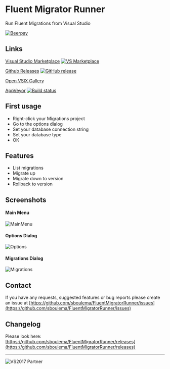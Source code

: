 # Fluent Migrator Runner
Run Fluent Migrations from Visual Studio

[![Beerpay](https://img.shields.io/beerpay/sboulema/FluentMigratorRunner.svg?style=flat)](https://beerpay.io/sboulema/FluentMigratorRunner)

## Links
[Visual Studio Marketplace](https://marketplace.visualstudio.com/items?itemName=SamirBoulema.FluentMigratorRunner) [![VS Marketplace](https://img.shields.io/vscode-marketplace/v/SamirBoulema.FluentMigratorRunner.svg)](https://marketplace.visualstudio.com/items?itemName=SamirBoulema.FluentMigratorRunner)

[Github Releases](https://github.com/sboulema/FluentMigratorRunner/releases) [![GitHub release](https://img.shields.io/github/release/sboulema/FluentMigratorRunner.svg)](https://github.com/sboulema/FluentMigratorRunner/releases)

[Open VSIX Gallery](http://vsixgallery.com/extension/FluentMigratorRunner.1bb58302-05fb-4ce7-9c09-deef420e262c/)

[AppVeyor](https://ci.appveyor.com/project/sboulema/fluentmigratorrunner) [![Build status](https://ci.appveyor.com/api/projects/status/uf9da5f6mno3umhm?svg=true)](https://ci.appveyor.com/project/sboulema/fluentmigratorrunner)

## First usage
- Right-click your Migrations project
- Go to the options dialog
- Set your database connection string
- Set your database type
- OK

## Features
- List migrations
- Migrate up
- Migrate down to version
- Rollback to version

## Screenshots

#### Main Menu
![MainMenu](https://i.imgur.com/FB0pjkG.png)

#### Options Dialog
![Options](https://i.imgur.com/xSEgMIL.png)

#### Migrations Dialog
![Migrations](https://i.imgur.com/6y07lne.png)

## Contact
If you have any requests, suggested features or bug reports please create an issue at [https://github.com/sboulema/FluentMigratorRunner/issues](https://github.com/sboulema/FluentMigratorRunner/issues)

## Changelog
Please look here: [https://github.com/sboulema/FluentMigratorRunner/releases](https://github.com/sboulema/FluentMigratorRunner/releases)


---

![VS2017 Partner](http://i.imgur.com/wlgwRF1.png)
